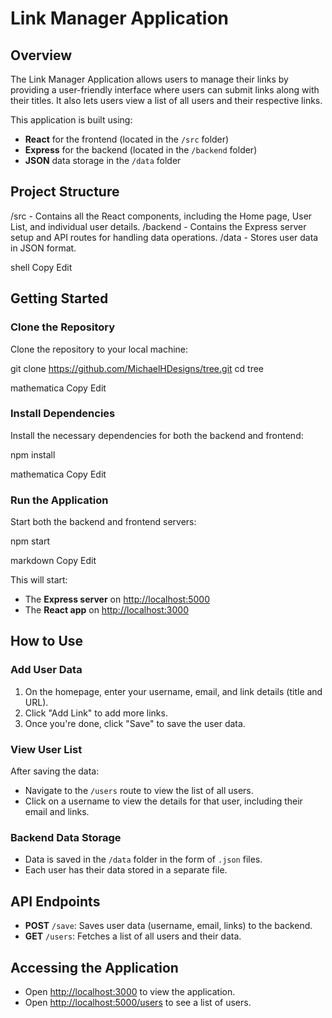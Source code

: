 # Link Manager Application

## Overview
The Link Manager Application allows users to manage their links by providing a user-friendly interface where users can submit links along with their titles. It also lets users view a list of all users and their respective links.

This application is built using:

- **React** for the frontend (located in the `/src` folder)
- **Express** for the backend (located in the `/backend` folder)
- **JSON** data storage in the `/data` folder

## Project Structure

/src - Contains all the React components, including the Home page, User List, and individual user details. /backend - Contains the Express server setup and API routes for handling data operations. /data - Stores user data in JSON format.

shell
Copy
Edit

## Getting Started

### Clone the Repository
Clone the repository to your local machine:

git clone https://github.com/MichaelHDesigns/tree.git cd tree

mathematica
Copy
Edit

### Install Dependencies
Install the necessary dependencies for both the backend and frontend:

npm install

mathematica
Copy
Edit

### Run the Application
Start both the backend and frontend servers:

npm start

markdown
Copy
Edit

This will start:
- The **Express server** on [http://localhost:5000](http://localhost:5000)
- The **React app** on [http://localhost:3000](http://localhost:3000)

## How to Use

### Add User Data
1. On the homepage, enter your username, email, and link details (title and URL).
2. Click "Add Link" to add more links.
3. Once you're done, click "Save" to save the user data.

### View User List
After saving the data:
- Navigate to the `/users` route to view the list of all users.
- Click on a username to view the details for that user, including their email and links.

### Backend Data Storage
- Data is saved in the `/data` folder in the form of `.json` files.
- Each user has their data stored in a separate file.

## API Endpoints
- **POST** `/save`: Saves user data (username, email, links) to the backend.
- **GET** `/users`: Fetches a list of all users and their data.

## Accessing the Application
- Open [http://localhost:3000](http://localhost:3000) to view the application.
- Open [http://localhost:5000/users](http://localhost:5000/users) to see a list of users.
